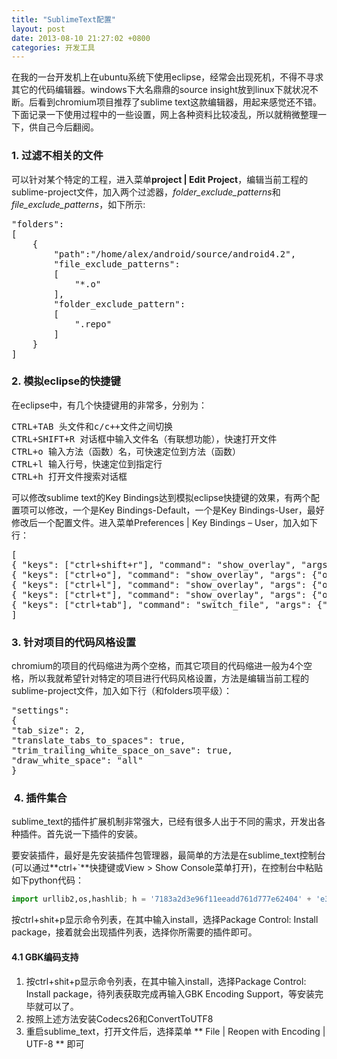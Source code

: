 ```yaml
---
title: "SublimeText配置"
layout: post
date: 2013-08-10 21:27:02 +0800
categories: 开发工具
---
```

在我的一台开发机上在ubuntu系统下使用eclipse，经常会出现死机，不得不寻求其它的代码编辑器。windows下大名鼎鼎的source insight放到linux下就状况不断。后看到chromium项目推荐了sublime text这款编辑器，用起来感觉还不错。下面记录一下使用过程中的一些设置，网上各种资料比较凌乱，所以就稍微整理一下，供自己今后翻阅。

### 1. 过滤不相关的文件

可以针对某个特定的工程，进入菜单**project | Edit Project**，编辑当前工程的sublime-project文件，加入两个过滤器，*folder\_exclude\_patterns*和*file\_exclude\_patterns*，如下所示:

<pre>"folders":
[
    {
        "path":"/home/alex/android/source/android4.2",
        "file_exclude_patterns":
        [
            "*.o"
        ],
        "folder_exclude_pattern":
        [
            ".repo"
        ]
    }
]</pre>

### 2. 模拟eclipse的快捷键

在eclipse中，有几个快捷键用的非常多，分别为：

<pre>CTRL+TAB 头文件和c/c++文件之间切换
CTRL+SHIFT+R 对话框中输入文件名（有联想功能），快速打开文件
CTRL+o 输入方法（函数）名，可快速定位到方法（函数）
CTRL+l 输入行号，快速定位到指定行
CTRL+h 打开文件搜索对话框</pre>

可以修改sublime text的Key Bindings达到模拟eclipse快捷键的效果，有两个配置项可以修改，一个是Key Bindings-Default，一个是Key Bindings-User，最好修改后一个配置文件。进入菜单Preferences | Key Bindings &#8211; User，加入如下行：

<pre>[
{ "keys": ["ctrl+shift+r"], "command": "show_overlay", "args": {"overlay": "goto", "show_files": true} },
{ "keys": ["ctrl+o"], "command": "show_overlay", "args": {"overlay": "goto", "text": "@"} },
{ "keys": ["ctrl+l"], "command": "show_overlay", "args": {"overlay": "goto", "text": ":"} },
{ "keys": ["ctrl+t"], "command": "show_overlay", "args": {"overlay": "goto", "text": "#"} },
{ "keys": ["ctrl+tab"], "command": "switch_file", "args": {"extensions": ["cpp", "cxx", "cc", "c", "hpp", "hxx", "h", "ipp", "inl", "m", "mm"]} }
]</pre>

### 3. 针对项目的代码风格设置

chromium的项目的代码缩进为两个空格，而其它项目的代码缩进一般为4个空格，所以我就希望针对特定的项目进行代码风格设置，方法是编辑当前工程的sublime-project文件，加入如下行（和folders项平级）：

<pre>"settings":
{
"tab_size": 2,
"translate_tabs_to_spaces": true,
"trim_trailing_white_space_on_save": true,
"draw_white_space": "all"
}</pre>

###  4. 插件集合

sublime_text的插件扩展机制非常强大，已经有很多人出于不同的需求，开发出各种插件。首先说一下插件的安装。

要安装插件，最好是先安装插件包管理器，最简单的方法是在sublime_text控制台(可以通过**ctrl+`**快捷键或View > Show Console菜单打开)，在控制台中粘贴如下python代码：

```python
import urllib2,os,hashlib; h = '7183a2d3e96f11eeadd761d777e62404' + 'e330c659d4bb41d3bdf022e94cab3cd0'; pf = 'Package Control.sublime-package'; ipp = sublime.installed_packages_path(); os.makedirs( ipp ) if not os.path.exists(ipp) else None; urllib2.install_opener( urllib2.build_opener( urllib2.ProxyHandler()) ); by = urllib2.urlopen( 'http://sublime.wbond.net/' + pf.replace(' ', '%20')).read(); dh = hashlib.sha256(by).hexdigest(); open( os.path.join( ipp, pf), 'wb' ).write(by) if dh == h else None; print('Error validating download (got %s instead of %s), please try manual install' % (dh, h) if dh != h else 'Please restart Sublime Text to finish installation')
```

按ctrl+shit+p显示命令列表，在其中输入install，选择Package Control: Install package，接着就会出现插件列表，选择你所需要的插件即可。

#### 4.1 GBK编码支持

1. 按ctrl+shit+p显示命令列表，在其中输入install，选择Package Control: Install package，待列表获取完成再输入GBK Encoding Support，等安装完毕就可以了。
2. 按照上述方法安装Codecs26和ConvertToUTF8
3. 重启sublime_text，打开文件后，选择菜单 ** File | Reopen with Encoding | UTF-8 ** 即可
